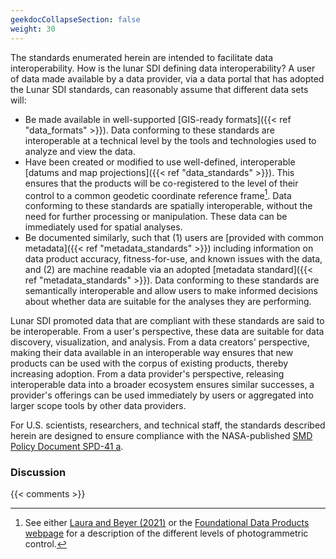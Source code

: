 ```yaml
---
geekdocCollapseSection: false
weight: 30
---
```


The standards enumerated herein are intended to facilitate data interoperability. How is the lunar SDI defining data interoperability? A user of data made available by a data provider, via a data portal that has adopted the Lunar SDI standards, can reasonably assume that different data sets will:

- Be made available in well-supported [GIS-ready formats]({{< ref "data_formats" >}}). Data conforming to these standards are interoperable at a technical level by the tools and technologies used to analyze and view the data.
- Have been created or modified to use well-defined, interoperable [datums and map projections]({{< ref "data_standards" >}}). This ensures that the products will be co-registered to the level of their control to a common geodetic coordinate reference frame[^1]. Data conforming to these standards are spatially interoperable, without the need for further processing or manipulation. These data can be immediately used for spatial analyses.
- Be documented similarly, such that (1) users are [provided with common metadata]({{< ref "metadata_standards" >}}) including information on data product accuracy, fitness-for-use, and known issues with the data, and (2) are machine readable via an adopted [metadata standard]({{< ref "metadata_standards" >}}). Data conforming to these standards are semantically interoperable and allow users to make informed decisions about whether data are suitable for the analyses they are performing. 
 
Lunar SDI promoted data that are compliant with these standards are said to be interoperable. From a user's perspective, these data are suitable for data discovery, visualization, and analysis. From a data creators' perspective, making their data available in an interoperable way ensures that new products can be used with the corpus of existing products, thereby increasing adoption. From a data provider's perspective, releasing interoperable data into a broader ecosystem ensures similar successes, a provider's offerings can be used immediately by users or aggregated into larger scope tools by other data providers.

For U.S. scientists, researchers, and technical staff, the standards described herein are designed to ensure compliance with the NASA-published [SMD Policy Document SPD-41 a](https://science.nasa.gov/science-red/s3fs-public/atoms/files/SMD-information-policy-SPD-41a.pdf).



[^1]: See either [Laura and Beyer (2021)](https://iopscience.iop.org/article/10.3847/PSJ/abcb94) or the [Foundational Data Products webpage](https://fdp.astrogeology.usgs.gov/fdp/about/) for a description of the different levels of photogrammetric control.

### Discussion

{{< comments >}}